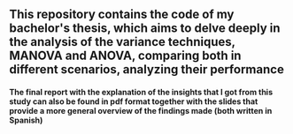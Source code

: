 ## This repository contains the code of my bachelor's thesis, which aims to delve deeply in the analysis of the variance techniques, MANOVA and ANOVA, comparing both in different scenarios, analyzing their performance

#### The final report with the explanation of the insights that I got from this study can also be found in pdf format together with the slides that provide a more general overview of the findings made (both written in Spanish)
